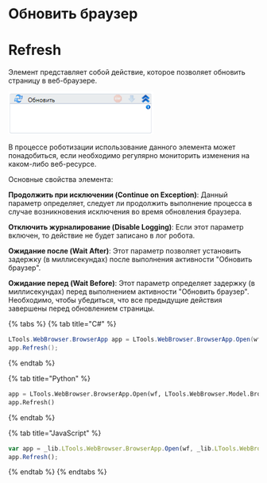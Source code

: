 # Обновить браузер
# **Refresh** 

Элемент представляет собой действие, которое позволяет обновить страницу в веб-браузере.



![](<../../../.gitbook/assets/image (414).png>)

В процессе роботизации использование данного элемента может понадобиться, если необходимо регулярно мониторить изменения на каком-либо веб-ресурсе.

Основные свойства элемента:

 **Продолжить при исключении (Continue on Exception)**: Данный параметр определяет, следует ли продолжить выполнение процесса в случае возникновения исключения во время обновления браузера.

 **Отключить журналирование (Disable Logging)**: Если этот параметр включен, то действие не будет записано в лог робота. 

 **Ожидание после (Wait After)**: Этот параметр позволяет установить задержку (в миллисекундах) после выполнения активности "Обновить браузер". 

 **Ожидание перед (Wait Before)**: Этот параметр определяет задержку (в миллисекундах) перед выполнением активности "Обновить браузер". Необходимо, чтобы убедиться, что все предыдущие действия завершены перед обновлением страницы.


{% tabs %}
{% tab title="C#" %}
```csharp
LTools.WebBrowser.BrowserApp app = LTools.WebBrowser.BrowserApp.Open(wf, LTools.WebBrowser.Model.BrowserTypes.IE);
app.Refresh();
```
{% endtab %}

{% tab title="Python" %}
```python
app = LTools.WebBrowser.BrowserApp.Open(wf, LTools.WebBrowser.Model.BrowserTypes.IE)
app.Refresh()
```
{% endtab %}

{% tab title="JavaScript" %}
```javascript
var app = _lib.LTools.WebBrowser.BrowserApp.Open(wf, _lib.LTools.WebBrowser.Model.BrowserTypes.IE);
app.Refresh();
```
{% endtab %}
{% endtabs %}
